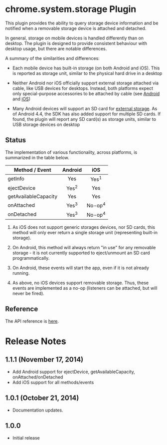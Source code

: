 # chrome.system.storage Plugin

This plugin provides the ability to query storage device information and be notified when a removable storage device is attached and detached.

In general, storage on mobile devices is handled differently than on desktop.
The plugin is designed to provide consistent behaviour with desktop usage, but
there are notable differences.

A summary of the similarities and differences:

- Each mobile device has built-in storage (on both Android and iOS).  This is
    reported as storage unit, similar to the physical hard drive in a desktop

- Neither Android nor iOS officially support external storage attached via cable,
    like USB devices for desktops.  Instead, both platforms expect only special-purpose
    accessories to be attached by cable (see
    [Android](http://developer.android.com/guide/topics/connectivity/usb/index.html)
    and [iOS](https://developer.apple.com/programs/mfi/))

- Many Android devices will support an SD card for [external storage](http://source.android.com/devices/tech/storage/index.html).
    As of Android 4.4, the SDK has also added support for multiple SD cards.
    If found, the plugin will report any SD card(s) as storage units, similar
    to USB storage devices on desktop


## Status

The implementation of various functionality, across platforms, is summarized in the table below.

| Method / Event | Android | iOS  |
| -------------- |:-------:|:----:|
| getInfo          | Yes     | Yes<sup>1</sup>    |
| ejectDevice      | Yes<sup>2</sup>      | Yes  |
| getAvailableCapacity | Yes      | Yes   |
| onAttached      | Yes<sup>3</sup> | No-op<sup>4</sup>   |
| onDetached      | Yes<sup>3</sup> | No-op<sup>4</sup>   |

1. As iOS does not support generic storages devices, nor SD cards, this method
    will only ever return a single storage unit (representing built-in storage).

2. On Android, this method will always return "in use" for any removable storage -
    it is not currently supported to eject/unmount an SD card programmatically.

3. On Android, these events will start the app, even if it is not already running.

4. As above, no iOS devices support removable storage. Thus, these events are
    implemented as a no-op (listeners can be attached, but will never be fired).

## Reference

The API reference is [here](https://developer.chrome.com/apps/system_storage).

# Release Notes

## 1.1.1 (November 17, 2014)
- Add Android support for ejectDevice, getAvailableCapacity, onAttached/onDetached
- Add iOS support for all methods/events

## 1.0.1 (October 21, 2014)
- Documentation updates.

## 1.0.0
- Initial release
